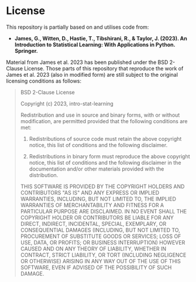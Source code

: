 # License

This repository is partially based on and utilises code from: 
- **James, G., Witten, D., Hastie, T., Tibshirani, R., & Taylor, J. (2023). An Introduction to Statistical Learning: With Applications in Python. Springer.**

Material from James et al. 2023 has been published under the BSD 2-Clause License. Those parts of this repository that reproduce the work of James et al. 2023 (also in modified form) are still subject to the original licensing conditions as follows:


>BSD 2-Clause License
>
>Copyright (c) 2023, intro-stat-learning
>
>Redistribution and use in source and binary forms, with or without
>modification, are permitted provided that the following conditions are met:
>
>1. Redistributions of source code must retain the above copyright notice, this
>   list of conditions and the following disclaimer.
>
>2. Redistributions in binary form must reproduce the above copyright notice,
   this list of conditions and the following disclaimer in the documentation
   and/or other materials provided with the distribution.
>
>THIS SOFTWARE IS PROVIDED BY THE COPYRIGHT HOLDERS AND CONTRIBUTORS "AS IS"
>AND ANY EXPRESS OR IMPLIED WARRANTIES, INCLUDING, BUT NOT LIMITED TO, THE
>IMPLIED WARRANTIES OF MERCHANTABILITY AND FITNESS FOR A PARTICULAR PURPOSE ARE
>DISCLAIMED. IN NO EVENT SHALL THE COPYRIGHT HOLDER OR CONTRIBUTORS BE LIABLE
>FOR ANY DIRECT, INDIRECT, INCIDENTAL, SPECIAL, EXEMPLARY, OR CONSEQUENTIAL
>DAMAGES (INCLUDING, BUT NOT LIMITED TO, PROCUREMENT OF SUBSTITUTE GOODS OR
>SERVICES; LOSS OF USE, DATA, OR PROFITS; OR BUSINESS INTERRUPTION) HOWEVER
>CAUSED AND ON ANY THEORY OF LIABILITY, WHETHER IN CONTRACT, STRICT LIABILITY,
>OR TORT (INCLUDING NEGLIGENCE OR OTHERWISE) ARISING IN ANY WAY OUT OF THE USE
>OF THIS SOFTWARE, EVEN IF ADVISED OF THE POSSIBILITY OF SUCH DAMAGE.
